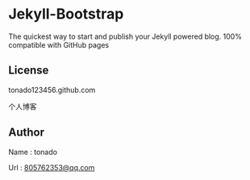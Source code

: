 # Jekyll-Bootstrap

The quickest way to start and publish your Jekyll powered blog. 100% compatible with GitHub pages

## License

tonado123456.github.com

个人博客

## Author

  Name : tonado
  
  Url  : [805762353@qq.com](http://user.qzone.qq.com/805762353/infocenter)
